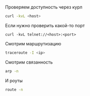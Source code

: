 
Проверяем доступность через курл

```sh
curl -kvL <host>
```

Если нужно проверить какой-то порт
```
curl -kvL telnet://<host>:<port>
```

Смотрим маршрутизацию

```sh
traceroute -I <ip>
```

Смотрим связанность

```sh
arp -n
```

И роуты

```sh
route -n
```

